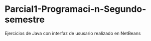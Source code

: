 # Parcial1-Programaci-n-Segundo-semestre
Ejercicios de Java con interfaz de ususario realizado en NetBeans
